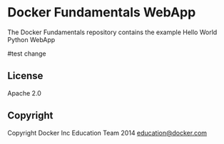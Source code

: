 Docker Fundamentals WebApp
==========================

The Docker Fundamentals repository contains the example Hello World Python WebApp

#test change

## License

Apache 2.0

## Copyright

Copyright Docker Inc Education Team 2014 <education@docker.com>
